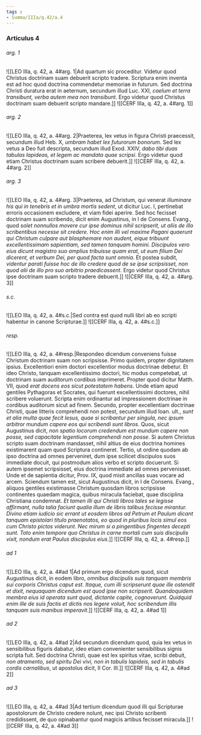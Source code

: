```yaml
---
tags : 
- Summa/IIIa/q.42/a.4
---
```


### Articulus 4

###### arg. 1
![[LEO IIIa, q. 42, a. 4#arg. 1|Ad quartum sic proceditur. Videtur quod Christus doctrinam suam debuerit scripto tradere. Scriptura enim inventa est ad hoc quod doctrina commendetur memoriae in futurum. Sed doctrina Christi duratura erat in aeternum, secundum illud Luc. XXI, *caelum et terra transibunt, verba autem mea non transibunt*. Ergo videtur quod Christus doctrinam suam debuerit scripto mandare.]]
![[CERF IIIa, q. 42, a. 4#arg. 1]]

###### arg. 2
![[LEO IIIa, q. 42, a. 4#arg. 2|Praeterea, lex vetus in figura Christi praecessit, secundum illud Heb. X, *umbram habet lex futurorum bonorum*. Sed lex vetus a Deo fuit descripta, secundum illud Exod. XXIV, *dabo tibi duas tabulas lapideas, et legem ac mandata quae scripsi*. Ergo videtur quod etiam Christus doctrinam suam scribere debuerit.]]
![[CERF IIIa, q. 42, a. 4#arg. 2]]

###### arg. 3
![[LEO IIIa, q. 42, a. 4#arg. 3|Praeterea, ad Christum, qui venerat *illuminare his qui in tenebris et in umbra mortis sedent*, ut dicitur Luc. I, pertinebat erroris occasionem excludere, et viam fidei aperire. Sed hoc fecisset doctrinam suam scribendo, dicit enim Augustinus, in I de Consens. Evang., quod *solet nonnullos movere cur ipse dominus nihil scripserit, ut aliis de illo scribentibus necesse sit credere. Hoc enim illi vel maxime Pagani quaerunt qui Christum culpare aut blasphemare non audent, eique tribuunt excellentissimam sapientiam, sed tamen tanquam homini. Discipulos vero eius dicunt magistro suo amplius tribuisse quam erat, ut eum filium Dei dicerent, et verbum Dei, per quod facta sunt omnia*. Et postea subdit, *videntur parati fuisse hoc de illo credere quod de se ipse scripsisset, non quod alii de illo pro suo arbitrio praedicassent*. Ergo videtur quod Christus ipse doctrinam suam scripto tradere debuerit.]]
![[CERF IIIa, q. 42, a. 4#arg. 3]]

###### s.c.
![[LEO IIIa, q. 42, a. 4#s.c.|Sed contra est quod nulli libri ab eo scripti habentur in canone Scripturae.]]
![[CERF IIIa, q. 42, a. 4#s.c.]]

###### resp.
![[LEO IIIa, q. 42, a. 4#resp.|Respondeo dicendum conveniens fuisse Christum doctrinam suam non scripsisse. Primo quidem, propter dignitatem ipsius. Excellentiori enim doctori excellentior modus doctrinae debetur. Et ideo Christo, tanquam excellentissimo doctori, hic modus competebat, ut doctrinam suam auditorum cordibus imprimeret. Propter quod dicitur Matth. VII, quod *erat docens eos sicut potestatem habens*. Unde etiam apud gentiles Pythagoras et Socrates, qui fuerunt excellentissimi doctores, nihil scribere voluerunt. Scripta enim ordinantur ad impressionem doctrinae in cordibus auditorum sicut ad finem. Secundo, propter excellentiam doctrinae Christi, quae litteris comprehendi non potest, secundum illud Ioan. ult., *sunt et alia multa quae fecit Iesus, quae si scribantur per singula, nec ipsum arbitror mundum capere eos qui scribendi sunt libros*. Quos, sicut Augustinus dicit, *non spatio locorum credendum est mundum capere non posse, sed capacitate legentium comprehendi non posse*. Si autem Christus scripto suam doctrinam mandasset, nihil altius de eius doctrina homines existimarent quam quod Scriptura contineret. Tertio, ut ordine quodam ab ipso doctrina ad omnes perveniret, dum ipse scilicet discipulos suos immediate docuit, qui postmodum alios verbo et scripto docuerunt. Si autem ipsemet scripsisset, eius doctrina immediate ad omnes pervenisset. Unde et de sapientia dicitur, Prov. IX, quod misit ancillas suas vocare ad arcem. Sciendum tamen est, sicut Augustinus dicit, in I de Consens. Evang., aliquos gentiles existimasse Christum quosdam libros scripsisse continentes quaedam magica, quibus miracula faciebat, quae disciplina Christiana condemnat. *Et tamen illi qui Christi libros tales se legisse affirmant, nulla talia faciunt qualia illum de libris talibus fecisse mirantur. Divino etiam iudicio sic errant ut eosdem libros ad Petrum et Paulum dicant tanquam epistolari titulo praenotatos, eo quod in pluribus locis simul eos cum Christo pictos viderunt. Nec mirum si a pingentibus fingentes decepti sunt. Toto enim tempore quo Christus in carne mortali cum suis discipulis vixit, nondum erat Paulus discipulus eius*.]]
![[CERF IIIa, q. 42, a. 4#resp.]]

###### ad 1
![[LEO IIIa, q. 42, a. 4#ad 1|Ad primum ergo dicendum quod, sicut Augustinus dicit, in eodem libro, *omnibus discipulis suis tanquam membris sui corporis Christus caput est. Itaque, cum illi scripserunt quae ille ostendit et dixit, nequaquam dicendum est quod ipse non scripserit. Quandoquidem membra eius id operata sunt quod, dictante capite, cognoverunt. Quidquid enim ille de suis factis et dictis nos legere voluit, hoc scribendum illis tanquam suis manibus imperavit*.]]
![[CERF IIIa, q. 42, a. 4#ad 1]]

###### ad 2
![[LEO IIIa, q. 42, a. 4#ad 2|Ad secundum dicendum quod, quia lex vetus in sensibilibus figuris dabatur, ideo etiam convenienter sensibilibus signis scripta fuit. Sed doctrina Christi, quae est lex spiritus vitae, scribi debuit, *non atramento, sed spiritu Dei vivi, non in tabulis lapideis, sed in tabulis cordis carnalibus*, ut apostolus dicit, II Cor. III.]]
![[CERF IIIa, q. 42, a. 4#ad 2]]

###### ad 3
![[LEO IIIa, q. 42, a. 4#ad 3|Ad tertium dicendum quod illi qui Scripturae apostolorum de Christo credere nolunt, nec ipsi Christo scribenti credidissent, de quo opinabantur quod magicis artibus fecisset miracula.]]
![[CERF IIIa, q. 42, a. 4#ad 3]]


